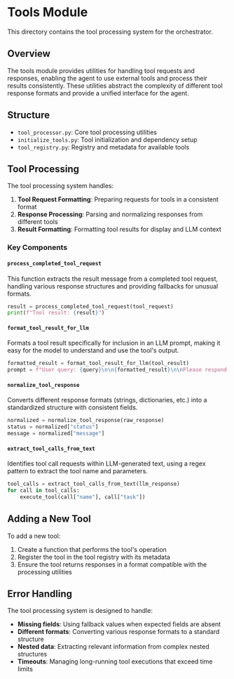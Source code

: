 # Tools Module

This directory contains the tool processing system for the orchestrator.

## Overview

The tools module provides utilities for handling tool requests and responses, enabling the agent to use external tools and process their results consistently. These utilities abstract the complexity of different tool response formats and provide a unified interface for the agent.

## Structure

- `tool_processor.py`: Core tool processing utilities
- `initialize_tools.py`: Tool initialization and dependency setup
- `tool_registry.py`: Registry and metadata for available tools

## Tool Processing

The tool processing system handles:

1. **Tool Request Formatting**: Preparing requests for tools in a consistent format
2. **Response Processing**: Parsing and normalizing responses from different tools
3. **Result Formatting**: Formatting tool results for display and LLM context

### Key Components

#### `process_completed_tool_request`

This function extracts the result message from a completed tool request, handling various response structures and providing fallbacks for unusual formats.

```python
result = process_completed_tool_request(tool_request)
print(f"Tool result: {result}")
```

#### `format_tool_result_for_llm`

Formats a tool result specifically for inclusion in an LLM prompt, making it easy for the model to understand and use the tool's output.

```python
formatted_result = format_tool_result_for_llm(tool_result)
prompt = f"User query: {query}\n\n{formatted_result}\n\nPlease respond based on this information."
```

#### `normalize_tool_response`

Converts different response formats (strings, dictionaries, etc.) into a standardized structure with consistent fields.

```python
normalized = normalize_tool_response(raw_response)
status = normalized["status"]
message = normalized["message"]
```

#### `extract_tool_calls_from_text`

Identifies tool call requests within LLM-generated text, using a regex pattern to extract the tool name and parameters.

```python
tool_calls = extract_tool_calls_from_text(llm_response)
for call in tool_calls:
    execute_tool(call["name"], call["task"])
```

## Adding a New Tool

To add a new tool:

1. Create a function that performs the tool's operation
2. Register the tool in the tool registry with its metadata
3. Ensure the tool returns responses in a format compatible with the processing utilities

## Error Handling

The tool processing system is designed to handle:

- **Missing fields**: Using fallback values when expected fields are absent
- **Different formats**: Converting various response formats to a standard structure
- **Nested data**: Extracting relevant information from complex nested structures
- **Timeouts**: Managing long-running tool executions that exceed time limits 
